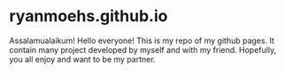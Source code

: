 # ryanmoehs.github.io
Assalamualaikum! Hello everyone! This is my repo of my github pages. 
It contain many project developed by myself and with my friend. Hopefully, you all enjoy and want to be my partner.
